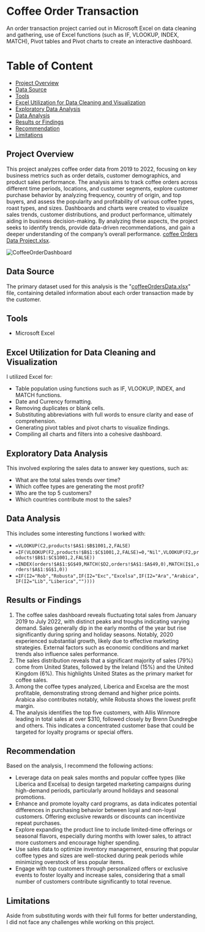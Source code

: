# Coffee Order Transaction
An order transaction project carried out in Microsoft Excel on data cleaning and gathering, use of Excel functions (such as IF, VLOOKUP, INDEX, MATCH), Pivot tables and Pivot charts to create an interactive dashboard.

# Table of Content
- [Project Overview](#project-overview)
- [Data Source](#data-source)
- [Tools](#tools)
- [Excel Utilization for Data Cleaning and Visualization](#excel-utilization-for-data-cleaning-and-visualization)
- [Exploratory Data Analysis](#exploratory-data-analysis)
- [Data Analysis](#data-analysis)
- [Results or Findings](#results-or-findings)
- [Recommendation](#recommendation)
- [Limitations](#limitations)

## Project Overview
This project analyzes coffee order data from 2019 to 2022, focusing on key business metrics such as order details, customer demographics, and product sales performance. The analysis aims to track coffee orders across different time periods, locations, and customer segments, explore customer purchase behavior by analyzing frequency, country of origin, and top buyers, and assess the popularity and profitability of various coffee types, roast types, and sizes. Dashboards and charts were created to visualize sales trends, customer distributions, and product performance, ultimately aiding in business decision-making. By analyzing these aspects, the project seeks to identify trends, provide data-driven recommendations, and gain a deeper understanding of the company’s overall performance. [coffee Orders Data Project.xlsx](https://github.com/user-attachments/files/17394776/coffee.Orders.Data.Project.xlsx). 

![CoffeeOrderDashboard](https://github.com/user-attachments/assets/99b89415-4a99-4064-aca2-022155bda79a)

## Data Source
The primary dataset used for this analysis is the "[coffeeOrdersData.xlsx](https://github.com/user-attachments/files/17394768/coffeeOrdersData.xlsx)" file, containing detailed information about each order transaction made by the customer.

## Tools
- Microsoft Excel

## Excel Utilization for Data Cleaning and Visualization
I utilized Excel for:
- Table population using functions such as IF, VLOOKUP, INDEX, and MATCH functions.
- Date and Currency formatting.
- Removing duplicates or blank cells.
- Substituting abbreviations with full words to ensure clarity and ease of comprehension.
- Generating pivot tables and pivot charts to visualize findings.
- Compiling all charts and filters into a cohesive dashboard.

## Exploratory Data Analysis
This involved exploring the sales data to answer key questions, such as:
- What are the total sales trends over time?
- Which coffee types are generating the most profit?
- Who are the top 5 customers?
- Which countries contribute most to the sales?

## Data Analysis
This includes some interesting functions I worked with:
- ```=VLOOKUP(C2,products!$A$1:$B$1001,2,FALSE)```
- ```=IF(VLOOKUP(F2,products!$B$1:$C$1001,2,FALSE)=0,"Nil",VLOOKUP(F2,products!$B$1:$C$1001,2,FALSE))```
- ```=INDEX(orders!$A$1:$G$49,MATCH($D2,orders!$A$1:$A$49,0),MATCH(I$1,orders!$A$1:$G$1,0))```
- ```=IF(I2="Rob","Robusta",IF(I2="Exc","Excelsa",IF(I2="Ara","Arabica",IF(I2="Lib","Liberica",""))))```

## Results or Findings
1. The coffee sales dashboard reveals fluctuating total sales from January 2019 to July 2022, with distinct peaks and troughs indicating varying demand. Sales generally dip in the early months of the year but rise significantly during spring and holiday seasons. Notably, 2020 experienced substantial growth, likely due to effective marketing strategies. External factors such as economic conditions and market trends also influence sales performance.
2. The sales distribution reveals that a significant majority of sales (79%) come from United States, followed by the Ireland (15%) and the United Kingdom (6%). This highlights United States as the primary market for coffee sales.
3. Among the coffee types analyzed, Liberica and Excelsa are the most profitable, demonstrating strong demand and higher price points. Arabica also contributes notably, while Robusta shows the lowest profit margin.
4. The analysis identifies the top five customers, with Allis Winmore leading in total sales at over $310, followed closely by Brenn Dundregbe and others. This indicates a concentrated customer base that could be targeted for loyalty programs or special offers.

## Recommendation
Based on the analysis, I recommend the following actions:
- Leverage data on peak sales months and popular coffee types (like Liberica and Excelsa) to design targeted marketing campaigns during high-demand periods, particularly around holidays and seasonal promotions.
- Enhance and promote loyalty card programs, as data indicates potential differences in purchasing behavior between loyal and non-loyal customers. Offering exclusive rewards or discounts can incentivize repeat purchases.
- Explore expanding the product line to include limited-time offerings or seasonal flavors, especially during months with lower sales, to attract more customers and encourage higher spending.
- Use sales data to optimize inventory management, ensuring that popular coffee types and sizes are well-stocked during peak periods while minimizing overstock of less popular items.
- Engage with top customers through personalized offers or exclusive events to foster loyalty and increase sales, considering that a small number of customers contribute significantly to total revenue.

## Limitations
Aside from substituting words with their full forms for better understanding, I did not face any challenges while working on this project.








